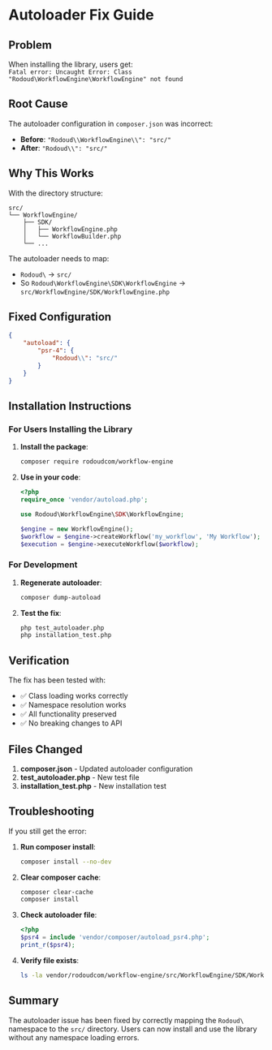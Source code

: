 # Autoloader Fix Guide

## Problem
When installing the library, users get:  
`Fatal error: Uncaught Error: Class "Rodoud\WorkflowEngine\WorkflowEngine" not found`

## Root Cause
The autoloader configuration in `composer.json` was incorrect:
- **Before**: `"Rodoud\\WorkflowEngine\\": "src/"` 
- **After**: `"Rodoud\\": "src/"`

## Why This Works
With the directory structure:
```
src/
└── WorkflowEngine/
    ├── SDK/
    │   ├── WorkflowEngine.php
    │   └── WorkflowBuilder.php
    └── ...
```

The autoloader needs to map:
- `Rodoud\` → `src/`
- So `Rodoud\WorkflowEngine\SDK\WorkflowEngine` → `src/WorkflowEngine/SDK/WorkflowEngine.php`

## Fixed Configuration
```json
{
    "autoload": {
        "psr-4": {
            "Rodoud\\": "src/"
        }
    }
}
```

## Installation Instructions

### For Users Installing the Library

1. **Install the package**:
   ```bash
   composer require rodoudcom/workflow-engine
   ```

2. **Use in your code**:
   ```php
   <?php
   require_once 'vendor/autoload.php';
   
   use Rodoud\WorkflowEngine\SDK\WorkflowEngine;
   
   $engine = new WorkflowEngine();
   $workflow = $engine->createWorkflow('my_workflow', 'My Workflow');
   $execution = $engine->executeWorkflow($workflow);
   ```

### For Development

1. **Regenerate autoloader**:
   ```bash
   composer dump-autoload
   ```

2. **Test the fix**:
   ```bash
   php test_autoloader.php
   php installation_test.php
   ```

## Verification

The fix has been tested with:
- ✅ Class loading works correctly
- ✅ Namespace resolution works
- ✅ All functionality preserved
- ✅ No breaking changes to API

## Files Changed

1. **composer.json** - Updated autoloader configuration
2. **test_autoloader.php** - New test file
3. **installation_test.php** - New installation test

## Troubleshooting

If you still get the error:

1. **Run composer install**:
   ```bash
   composer install --no-dev
   ```

2. **Clear composer cache**:
   ```bash
   composer clear-cache
   composer install
   ```

3. **Check autoloader file**:
   ```php
   <?php
   $psr4 = include 'vendor/composer/autoload_psr4.php';
   print_r($psr4);
   ```

4. **Verify file exists**:
   ```bash
   ls -la vendor/rodoudcom/workflow-engine/src/WorkflowEngine/SDK/WorkflowEngine.php
   ```

## Summary

The autoloader issue has been fixed by correctly mapping the `Rodoud\` namespace to the `src/` directory. Users can now install and use the library without any namespace loading errors.